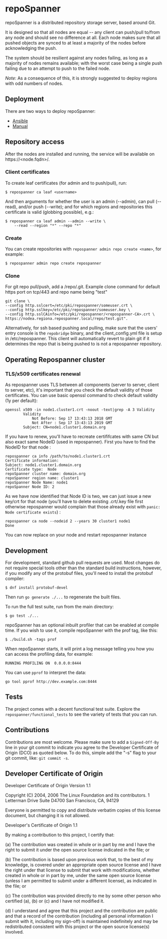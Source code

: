 # repoSpanner

repoSpanner is a distributed repository storage server, based around Git.

It is designed so that all nodes are equal -- any client can push/pull
to/from any node and should see no difference at all.  Each node makes
sure that all pushed objects are synced to at least a majority of the
nodes before acknowledging the push.

The system should be resilient against any nodes failing, as long as a
majority of nodes remains available; with the worst case being a single
push failing due to an attempt to push to the failed node.

*Note*: As a consequence of this, it is strongly suggested to deploy
regions with odd numbers of nodes.


## Deployment

There are two ways to deploy repoSpanner:

* [Ansible](ansible/README.md)
* [Manual](INSTALL.md)


## Repository access

After the nodes are installed and running, the service will be available on https://<node.fqdn>/.


### Client certificates

To create leaf certificates (for admin and to push/pull), run:

    $ repospanner ca leaf <username>

And then arguments for whether the user is an admin (--admin), can pull
(--read), and/or push (--write); and for which regions and repositories
this certificate is valid (globbing possible), e.g.:

    $ repospanner ca leaf admin --admin --write \
        --read --region "*" --repo "*"


### Create

You can create repositories with ```repospanner admin repo create <name>```, for
example:

```
$ repospanner admin repo create repospanner
```

### Clone

For git repo pull/push, add a /repo/<repo-name>.git.
Example clone command for default https port on tcp/443 and repo name being "test"

```
git clone \
--config http.sslcert=/etc/pki/repospanner/someuser.crt \
--config http.sslkey=/etc/pki/repospanner/someuser.key \
--config http.sslCAinfo=/etc/pki/repospanner/<repospanner-CA>.crt \
https://nodea.regiona.repospanner.local/repo/test.git".

```

Alternatively, for ssh based pushing and pulling, make sure that the users'
entry console is the `repobridge` binary, and the client_config.yml file is setup
in /etc/repospanner.
This client will automatically revert to plain git if it determines the repo
that is being pushed to is not a repospanner repository.


## Operating Repospanner cluster
### TLS/x509 certificates renewal
As repospanner uses TLS between all components (server to server, client to server, etc), it's important that you check the default validity of those certificates.
You can use basic openssl command to check default validity (1y per default):
```
openssl x509 -in node1.cluster1.crt -noout -text|grep -A 3 Validity
        Validity
            Not Before: Sep 17 13:43:13 2018 GMT
            Not After : Sep 17 13:43:13 2019 GMT
        Subject: CN=node1.cluster1.domain.org
```

If you have to renew, you'll have to recreate certififcates with same CN but also exact same NodeID (used in repospanner).
First you have to find the NodeID for that node :

```
repospanner ca info /path/to/node1.cluster1.crt 
Certificate information:
Subject: node1.cluster1.domain.org
Certificate type:  Node
repoSpanner cluster name: domain.org
repoSpanner region name: cluster1
repoSpanner Node Name: node1
repoSpanner Node ID: 2
```

As we have now identified that Node ID is two, we can just issue a new key/crt for that node (you'll have to delete existing .crt/.key file first otherwise repospanner would complain that those already exist with ```panic: Node certificate exists```) :

```
repospanner ca node --nodeid 2 --years 30 cluster1 node1
Done

```
You can now replace on your node and restart repospanner instance



## Development

For development, standard github pull requests are used.
Most changes do not require special tools other than the standard build
instructions, however, if you modify any of the protobuf files, you'll need to
install the protobuf compiler:

    $ dnf install protobuf-devel

Then run `go generate ./...` to regenerate the built files.

To run the full test suite, run from the main directory:

    $ go test ./...

repoSpanner has an optional inbuilt profiler that can be enabled at compile
time. If you wish to use it, compile repoSpanner with the prof tag, like this:

	$ ./build.sh -tags prof

When repoSpanner starts, it will print a log message telling you how you
can access the profiling data, for example:

	RUNNING PROFILING ON  0.0.0.0:8444

You can use `pprof` to interpret the data:

	go tool pprof http://dev.example.com:8444

## Tests

The project comes with a decent functional test suite.  Explore the
`repospanner/functional_tests` to see the variety of tests that you can
run.

## Contributions

Contributions are most welcome.
Please make sure to add a `Signed-Off-By` line in your git commit to indicate
you agree to the Developer Certificate of Origin (DCO) as quoted below.
To do this, simple add the "-s" flag to your git commit, like: `git commit -s`.

## Developer Certificate of Origin

Developer Certificate of Origin
Version 1.1

Copyright (C) 2004, 2006 The Linux Foundation and its contributors.
1 Letterman Drive
Suite D4700
San Francisco, CA, 94129

Everyone is permitted to copy and distribute verbatim copies of this
license document, but changing it is not allowed.


Developer's Certificate of Origin 1.1

By making a contribution to this project, I certify that:

(a) The contribution was created in whole or in part by me and I
    have the right to submit it under the open source license
    indicated in the file; or

(b) The contribution is based upon previous work that, to the best
    of my knowledge, is covered under an appropriate open source
    license and I have the right under that license to submit that
    work with modifications, whether created in whole or in part
    by me, under the same open source license (unless I am
    permitted to submit under a different license), as indicated
    in the file; or

(c) The contribution was provided directly to me by some other
    person who certified (a), (b) or (c) and I have not modified
    it.

(d) I understand and agree that this project and the contribution
    are public and that a record of the contribution (including all
    personal information I submit with it, including my sign-off) is
    maintained indefinitely and may be redistributed consistent with
    this project or the open source license(s) involved.
